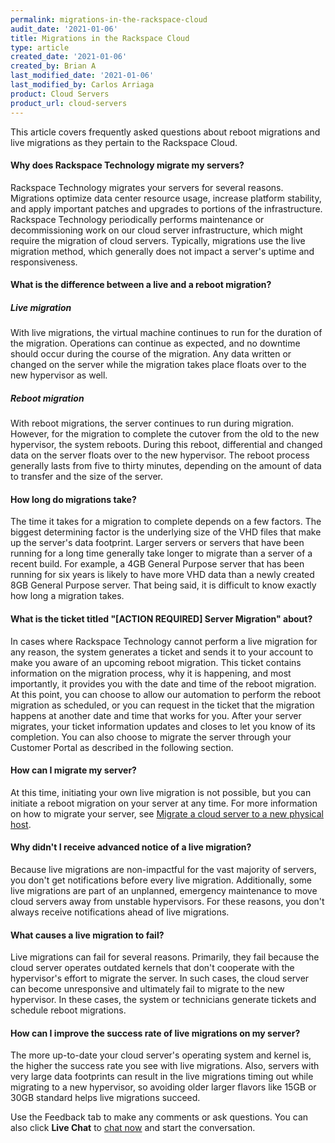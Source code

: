 ```yaml
---
permalink: migrations-in-the-rackspace-cloud
audit_date: '2021-01-06'
title: Migrations in the Rackspace Cloud
type: article
created_date: '2021-01-06'
created_by: Brian A
last_modified_date: '2021-01-06'
last_modified_by: Carlos Arriaga
product: Cloud Servers
product_url: cloud-servers
---
```


This article covers frequently asked questions about reboot migrations and
live migrations as they pertain to the Rackspace Cloud.

#### Why does Rackspace Technology migrate my servers?

Rackspace Technology migrates your servers for several reasons. Migrations optimize
data center resource usage, increase platform stability, and apply important
patches and upgrades to portions of the infrastructure. Rackspace Technology
periodically performs maintenance or decommissioning work on our cloud server
infrastructure, which might require the migration of cloud servers.
Typically, migrations use the live migration method, which generally does not
impact a server's uptime and responsiveness.

#### What is the difference between a live and a reboot migration?

##### Live migration

With live migrations, the virtual machine continues to run for the duration
of the migration. Operations can continue as expected, and no downtime should
occur during the course of the migration. Any data written or changed on the
server while the migration takes place floats over to the new hypervisor as well.

##### Reboot migration

With reboot migrations, the server continues to run during migration. However, for
the migration to complete the cutover from the old to the new hypervisor, the system
reboots. During this reboot, differential and changed data on the server floats over
to the new hypervisor. The reboot process generally lasts from five to thirty
minutes, depending on the amount of data to transfer and the size of the server.

#### How long do migrations take?

The time it takes for a migration to complete depends on a few factors. The
biggest determining factor is the underlying size of the VHD files that make
up the server's data footprint. Larger servers or servers that have been running
for a long time generally take longer to migrate than a server of a recent
build. For example, a 4GB General Purpose server that has been running for six
years is likely to have more VHD data than a newly created 8GB General Purpose
server. That being said, it is difficult to know exactly how long a migration takes.

#### What is the ticket titled "[ACTION REQUIRED] Server Migration" about?

In cases where Rackspace Technology cannot perform a live migration for any reason,
the system generates a ticket and sends it to your account to make you aware of
an upcoming reboot migration. This ticket contains information on the migration process,
why it is happening, and most importantly, it provides you with the date and time
of the reboot migration. At this point, you can choose to allow our automation
to perform the reboot migration as scheduled, or you can request in the ticket
that the migration happens at another date and time that works for you. After
your server migrates, your ticket information updates and closes to let you
know of its completion. You can also choose to migrate the server through your
Customer Portal as described in the following section.

#### How can I migrate my server?

At this time, initiating your own live migration is not possible, but you can
initiate a reboot migration on your server at any time. For more
information on how to migrate your server, see
[Migrate a cloud server to a new physical host](https://docs-ospc.rackspace.com/support/how-to/cloud-servers/migrate-a-cloud-server-to-a-new-physical-host/).

#### Why didn't I receive advanced notice of a live migration?

Because live migrations are non-impactful for the vast majority of
servers, you don't get notifications before every live migration.
Additionally, some live migrations are part of an unplanned, emergency
maintenance to move cloud servers away from unstable hypervisors. For
these reasons, you don't always receive notifications ahead of live migrations.

#### What causes a live migration to fail?

Live migrations can fail for several reasons. Primarily, they fail
because the cloud server operates outdated kernels that don't
cooperate with the hypervisor's effort to migrate the server. In
such cases, the cloud server can become unresponsive and ultimately
fail to migrate to the new hypervisor. In these cases, the system or technicians
generate tickets and schedule reboot migrations.

#### How can I improve the success rate of live migrations on my server?

The more up-to-date your cloud server's operating system and kernel
is, the higher the success rate you see with live migrations. Also,
servers with very large data footprints can result in the live migrations
timing out while migrating to a new hypervisor, so avoiding older
larger flavors like 15GB or 30GB standard helps live migrations succeed.

Use the Feedback tab to make any comments or ask questions. You can also click
**Live Chat** to [chat now](https://www.rackspace.com/) and start the conversation.
